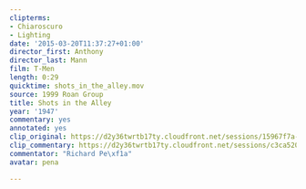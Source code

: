 ```yaml
---
clipterms:
- Chiaroscuro
- Lighting
date: '2015-03-20T11:37:27+01:00'
director_first: Anthony
director_last: Mann
film: T-Men
length: 0:29
quicktime: shots_in_the_alley.mov
source: 1999 Roan Group
title: Shots in the Alley
year: '1947'
commentary: yes
annotated: yes
clip_original: https://d2y36twrtb17ty.cloudfront.net/sessions/15967f7a-6692-4a79-a54d-ae31015c1604/d71e927e-99d4-4ff6-892d-ae31015c160c-aeb94c39-6249-4380-aa92-ae31015c3d1a.mp4
clip_commentary: https://d2y36twrtb17ty.cloudfront.net/sessions/c3ca5205-fae9-4614-90b5-ae31015c0b48/08f68d5e-5959-441c-aa8d-ae31015c0b51-4b871edd-e483-4972-8f70-ae31015c2fbe.mp4
commentator: "Richard Pe\xf1a"
avatar: pena

---
```

